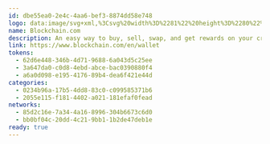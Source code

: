 ```yaml
---
id: dbe55ea0-2e4c-4aa6-bef3-8874dd58e748
logo: data:image/svg+xml,%3Csvg%20width%3D%2281%22%20height%3D%2280%22%20viewBox%3D%220%200%2081%2080%22%20fill%3D%22none%22%20xmlns%3D%22http%3A%2F%2Fwww.w3.org%2F2000%2Fsvg%22%3E%0A%3Cg%20opacity%3D%220.5%22%20filter%3D%22url(%23filter0_f_69_8630)%22%3E%0A%3Cpath%20d%3D%22M26.4376%2038.5409L24.6136%2040.365C24.1054%2040.8471%2023.7015%2041.4334%2023.4279%2042.0718C23.1543%2042.7103%2023.011%2043.4138%2023.011%2044.1175C23.011%2044.821%2023.1543%2045.5116%2023.4279%2046.1501C23.7015%2046.7884%2024.1054%2047.3748%2024.6136%2047.8569L39.3107%2062.7103C39.6624%2063.0621%2040.0663%2063.3617%2040.5094%2063.5833V45.5897L26.4376%2038.5409Z%22%20fill%3D%22%233D89F5%22%2F%3E%0A%3Cpath%20d%3D%22M59.5842%2038.5409L61.4083%2040.365C61.9164%2040.8471%2062.3203%2041.4334%2062.594%2042.0718C62.8676%2042.7103%2063.0109%2043.4138%2063.0109%2044.1044C63.0109%2044.795%2062.8676%2045.4985%2062.594%2046.137C62.3203%2046.7755%2061.9164%2047.3617%2061.4083%2047.8438L46.7113%2062.6973C46.3595%2063.049%2045.9555%2063.3488%2045.5126%2063.5702V45.5897L59.5842%2038.5409Z%22%20fill%3D%22%231656B9%22%2F%3E%0A%3Cpath%20d%3D%22M56.0533%2034.8144L46.8546%2025.5895C46.3725%2025.0814%2045.7862%2024.6906%2045.1347%2024.4169C44.4832%2024.1433%2043.8057%2024%2043.1022%2024C42.3985%2024%2041.708%2024.1433%2041.0696%2024.4169C40.4311%2024.6906%2039.8449%2025.0945%2039.3497%2025.5895L30.138%2034.8144L43.0631%2041.2639L56.0533%2034.8144Z%22%20fill%3D%22%2385B5F8%22%2F%3E%0A%3C%2Fg%3E%0A%3Cpath%20d%3D%22M22.8453%2035.0607L20.9561%2036.95C20.4298%2037.4493%2020.0114%2038.0565%2019.728%2038.7178C19.4446%2039.3791%2019.2962%2040.1078%2019.2962%2040.8366C19.2962%2041.5653%2019.4446%2042.2805%2019.728%2042.9418C20.0114%2043.603%2020.4298%2044.2103%2020.9561%2044.7097L36.1785%2060.094C36.5428%2060.4583%2036.9611%2060.7687%2037.42%2060.9981V42.3614L22.8453%2035.0607Z%22%20fill%3D%22%233D89F5%22%2F%3E%0A%3Cpath%20d%3D%22M57.1766%2035.0607L59.0659%2036.95C59.5922%2037.4493%2060.0105%2038.0565%2060.294%2038.7178C60.5774%2039.3791%2060.7258%2040.1078%2060.7258%2040.8231C60.7258%2041.5383%2060.5774%2042.267%2060.294%2042.9283C60.0105%2043.5896%2059.5922%2044.1968%2059.0659%2044.6961L43.8436%2060.0804C43.4792%2060.4448%2043.0608%2060.7553%2042.602%2060.9846V42.3614L57.1766%2035.0607Z%22%20fill%3D%22%231656B9%22%2F%3E%0A%3Cpath%20d%3D%22M53.5196%2031.2009L43.9921%2021.6463C43.4927%2021.1201%2042.8854%2020.7152%2042.2107%2020.4318C41.5359%2020.1485%2040.8341%2020%2040.1055%2020C39.3767%2020%2038.6615%2020.1485%2038.0002%2020.4318C37.3389%2020.7152%2036.7318%2021.1336%2036.2189%2021.6463L26.678%2031.2009L40.065%2037.8809L53.5196%2031.2009Z%22%20fill%3D%22%2385B5F8%22%2F%3E%0A%3Cdefs%3E%0A%3Cfilter%20id%3D%22filter0_f_69_8630%22%20x%3D%2216.011%22%20y%3D%2217%22%20width%3D%2254%22%20height%3D%2253.5833%22%20filterUnits%3D%22userSpaceOnUse%22%20color-interpolation-filters%3D%22sRGB%22%3E%0A%3CfeFlood%20flood-opacity%3D%220%22%20result%3D%22BackgroundImageFix%22%2F%3E%0A%3CfeBlend%20mode%3D%22normal%22%20in%3D%22SourceGraphic%22%20in2%3D%22BackgroundImageFix%22%20result%3D%22shape%22%2F%3E%0A%3CfeGaussianBlur%20stdDeviation%3D%223.5%22%20result%3D%22effect1_foregroundBlur_69_8630%22%2F%3E%0A%3C%2Ffilter%3E%0A%3C%2Fdefs%3E%0A%3C%2Fsvg%3E%0A
name: Blockchain.com
description: An easy way to buy, sell, swap, and get rewards on your crypto
link: https://www.blockchain.com/en/wallet
tokens:
  - 62d6e448-346b-4d71-9688-6a043d5c25ee
  - 3a647da0-c0d8-4ebd-abce-bac0390880f4
  - a6a0d098-e195-4176-89b4-dea6f421e44d
categories:
  - 0234b96a-17b5-4dd8-83c0-c099585371b6
  - 2055e115-f181-4402-a021-181efaf0fead
networks:
  - 85d2c16e-7a34-4a16-8996-304b6673c6d0
  - bb0bf04c-20dd-4c21-9bb1-1b2de47deb1e
ready: true
---
```

